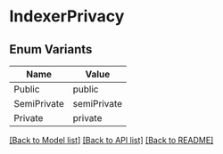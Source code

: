 # IndexerPrivacy

## Enum Variants

| Name | Value |
|---- | -----|
| Public | public |
| SemiPrivate | semiPrivate |
| Private | private |


[[Back to Model list]](../README.md#documentation-for-models) [[Back to API list]](../README.md#documentation-for-api-endpoints) [[Back to README]](../README.md)


